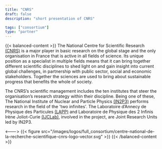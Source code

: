 ```yaml
---
title: "CNRS"
draft: false
description: "short presentation of CNRS"

tags: ["consortium"]
type: "partner" 
---
```

{{< balanced-content >}}
 The National Centre for Scientific Research [(CNRS)](https://www.cnrs.fr/en) is a major player in basic research on the global stage and the only organisation in France that is active in all fields of science. Its unique position as a specialist in multiple fields means that it can bring together different scientific disciplines to shed light on and gain insight into current global challenges, in partnership with public sector, social and economic stakeholders. Together the sciences are used to bring about sustainable progress that benefits the whole of society. 

The CNRS’s scientific management includes the ten institutes that steer the organisation’s research strategy within their discipline. Being one of these, The National Institute of Nuclear and Particle Physics [(IN2P3)](https://www.in2p3.cnrs.fr/en) performs research in the field of the 'two infinites'. The Laboratoire d’Annecy de Physique des Particules [(LAPP)](https://www.lapp.in2p3.fr/en/news) and Laboratoire de Physique des 2 Infinis Irène Joliot-Curie [(IJCLab)](https://www.ijclab.in2p3.fr/en/home/), involved in the project, are Joint Research Units led by IN2P3.
 
<--->
 {{< figure src="/images/logos/full_consortium/centre-national-de-la-recherche-scientifique-cnrs-logo-vector.svg" >}}
{{< /balanced-content >}}

